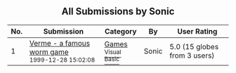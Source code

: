 ﻿<div align="center">

## All Submissions by Sonic

</div>

No.  | Submission | Category | By   | User Rating
---- | ---------- | -------- | ---- | -----------
1 | [Verme \- a famous worm game<br /><sup>1999-12-28 15:02:08</sup>](https://github.com/Planet-Source-Code/sonic-verme-a-famous-worm-game__1-4974) | [Games<br /><sup>Visual Basic</sup>](../ByCategory/games__1-38.md) | Sonic | 5.0 (15 globes from 3 users)
